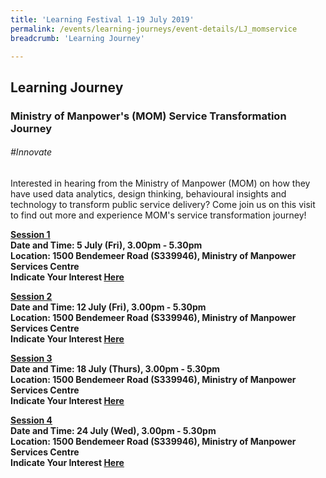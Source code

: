 ```yaml
---
title: 'Learning Festival 1-19 July 2019'
permalink: /events/learning-journeys/event-details/LJ_momservice
breadcrumb: 'Learning Journey'

---
```



## Learning Journey 
### Ministry of Manpower's (MOM) Service Transformation Journey 

###### _#Innovate_

Interested in hearing from the Ministry of Manpower (MOM) on how they have used data analytics, design thinking, behavioural insights and technology to transform public service delivery? Come join us on this visit to find out more and experience MOM's service transformation journey!

<b><u>Session 1</u><br>
**Date and Time: 5 July (Fri), 3.00pm - 5.30pm** <br>
**Location: 1500 Bendemeer Road (S339946), Ministry of Manpower Services Centre** <br>
**Indicate Your Interest [Here](https://www.eventbrite.sg/e/the-ministry-of-manpowers-mom-service-transformation-journey-tickets-62125493022)** 

<b><u>Session 2</u><br>
**Date and Time: 12 July (Fri), 3.00pm - 5.30pm** <br>
**Location: 1500 Bendemeer Road (S339946), Ministry of Manpower Services Centre** <br>
**Indicate Your Interest [Here](https://www.eventbrite.sg/e/the-ministry-of-manpowers-mom-service-transformation-journey-2nd-run-tickets-62125724715)** 
  
<b><u>Session 3</u><br>
**Date and Time: 18 July (Thurs), 3.00pm - 5.30pm** <br>
**Location: 1500 Bendemeer Road (S339946), Ministry of Manpower Services Centre** <br>
**Indicate Your Interest [Here](https://www.eventbrite.sg/e/the-ministry-of-manpowers-mom-service-transformation-journey-3rd-run-tickets-64298739260)**   

<b><u>Session 4</u><br>
**Date and Time: 24 July (Wed), 3.00pm - 5.30pm** <br>
**Location: 1500 Bendemeer Road (S339946), Ministry of Manpower Services Centre** <br>
**Indicate Your Interest [Here](https://www.eventbrite.sg/e/the-ministry-of-manpowers-mom-service-transformation-journey-4th-run-tickets-64298751296)** 
  
